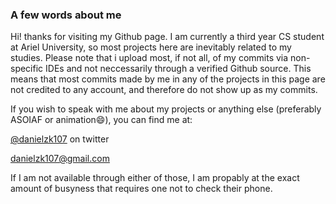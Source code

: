 ### A few words about me

Hi! thanks for visiting my Github page. I am currently a third year CS student at Ariel University, so most projects here are inevitably related to my studies. Please note that i upload most, if not all, of my commits via non-specific IDEs and not neccessarily through a verified Github source. This means that most commits made by me in any of the projects in this page are not credited to any account, and therefore do not show up as my commits. 

If you wish to speak with me about my projects or anything else (preferably ASOIAF or animation😄), you can find me at:

[@danielzk107](https://twitter.com/danielzk107) on twitter

danielzk107@gmail.com


If I am not available through either of those, I am propably at the exact amount of busyness that requires one not to check their phone.
<!--
**danielzk107/danielzk107** is a ✨ _special_ ✨ repository because its `README.md` (this file) appears on your GitHub profile.

Here are some ideas to get you started:

- 🔭 I’m currently working on ...
- 🌱 I’m currently learning ...
- 👯 I’m looking to collaborate on ...
- 🤔 I’m looking for help with ...
- 💬 Ask me about ...
- 📫 How to reach me: ...
- 😄 Pronouns: ...
- ⚡ Fun fact: ...
-->

